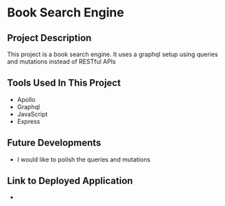# Book Search Engine 

## Project Description

This project is a book search engine. It uses a graphql setup using queries and mutations instead of RESTful APIs

## Tools Used In This Project

* Apollo
* Graphql
* JavaScript
* Express

## Future Developments

* I would like to polish the queries and mutations

## Link to Deployed Application

*

